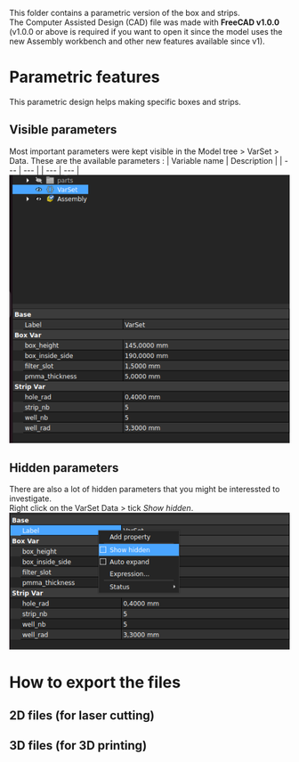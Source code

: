 This folder contains a parametric version of the box and strips.  
The Computer Assisted Design (CAD) file was made with **FreeCAD v1.0.0** (v1.0.0 or above is required if you want to open it since the model uses the new Assembly workbench and other new features available since v1).
# Parametric features
This parametric design helps making specific boxes and strips.
## Visible parameters
Most important parameters were kept visible in the Model tree > VarSet > Data.
These are the available parameters : 
| Variable name | Description |
| --- | --- | 
| --- | --- | 
![alt text](../img/png/variables.png)

## Hidden parameters
There are also a lot of hidden parameters that you might be interessted to investigate.  
Right click on the VarSet Data > tick *Show hidden*.   
![alt text](../img/png/hidden_variables.png)

# How to export the files
## 2D files (for laser cutting)
## 3D files (for 3D printing)

